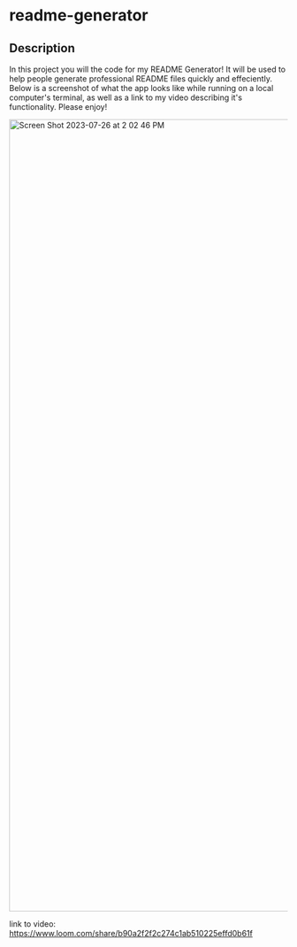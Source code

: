 # readme-generator
## Description

In this project you will the code for my README Generator! It will be used to help people generate professional README files quickly and effeciently. Below is a screenshot of what the app looks like while running on a local computer's terminal, as well as a link to my video describing it's functionality. Please enjoy!

<img width="1432" alt="Screen Shot 2023-07-26 at 2 02 46 PM" src="https://github.com/TheIanAnderson/readme-generator/assets/131201726/e6be6862-d312-4ba2-a9e6-57ec475eaf18">



link to video: https://www.loom.com/share/b90a2f2f2c274c1ab510225effd0b61f
